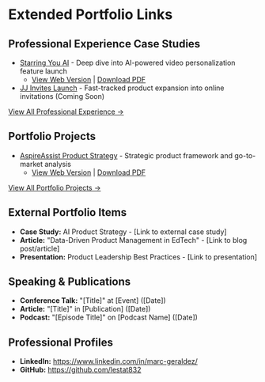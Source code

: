 # Extended Portfolio Links

## Professional Experience Case Studies
- [Starring You AI](../case-studies/starring-you-ai/) - Deep dive into AI-powered video personalization feature launch
  - [View Web Version](../case-studies/starring-you-ai/) | [Download PDF](../case-studies/starring-you-ai/starring-you-ai.pdf)
- [JJ Invites Launch](../case-studies/#jj-invites-launch) - Fast-tracked product expansion into online invitations (Coming Soon)

[View All Professional Experience →](../case-studies/)

## Portfolio Projects
- [AspireAssist Product Strategy](../portfolio-projects/aspire-assist/) - Strategic product framework and go-to-market analysis
  - [View Web Version](../portfolio-projects/aspire-assist/) | [Download PDF](../portfolio-projects/aspire-assist/aspire-assist.pdf)

[View All Portfolio Projects →](../portfolio-projects/)

## External Portfolio Items
- **Case Study:** AI Product Strategy - [Link to external case study]
- **Article:** "Data-Driven Product Management in EdTech" - [Link to blog post/article]
- **Presentation:** Product Leadership Best Practices - [Link to presentation]

## Speaking & Publications
- **Conference Talk:** "[Title]" at [Event] ([Date])
- **Article:** "[Title]" in [Publication] ([Date])
- **Podcast:** "[Episode Title]" on [Podcast Name] ([Date])

## Professional Profiles
- **LinkedIn:** https://www.linkedin.com/in/marc-geraldez/
- **GitHub:** https://github.com/lestat832